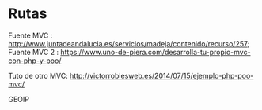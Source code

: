 # Rutas

Fuente MVC : http://www.juntadeandalucia.es/servicios/madeja/contenido/recurso/257;
Fuente MVC 2 : https://www.uno-de-piera.com/desarrolla-tu-propio-mvc-con-php-y-poo/

Tuto de otro MVC: http://victorroblesweb.es/2014/07/15/ejemplo-php-poo-mvc/

GEOIP